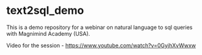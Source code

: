 # text2sql_demo
This is a demo repository for a webinar on natural language to sql queries with Magnimind Academy (USA).

Video for the session - https://www.youtube.com/watch?v=0GyjhXvWwxw 

